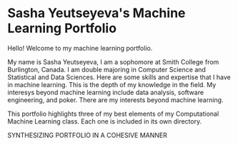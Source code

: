 # Sasha Yeutseyeva's Machine Learning Portfolio

Hello! Welcome to my machine learning portfolio. 

My name is Sasha Yeutseyeva, I am a sophomore at Smith College from Burlington, Canada. I am double majoring in Computer Science and Statistical and Data Sciences. Here are some skills and expertise that I have in machine learning. This is the depth of my knowledge in the field. My interesys beyond machine learning include data analysis, software engineering, and poker. There are my interests beyond machine learning.

This portfolio highlights three of my best elements of my Computational Machine Learning class. Each one is included in its own directory.



SYNTHESIZING PORTFOLIO IN A COHESIVE MANNER

